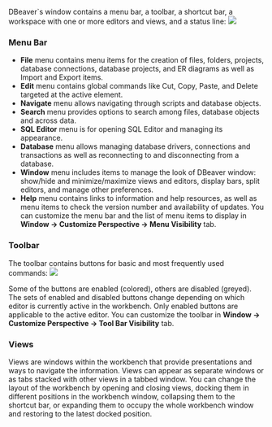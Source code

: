 DBeaver`s window contains a menu bar, a toolbar, a shortcut bar, a workspace with one or more editors and views, and a status line:
<img src="https://www.dropbox.com/s/hxkbuw6r7a8dmw6/UI%20with%20markup.png?raw=1">

### Menu Bar
* **File** menu contains menu items for the creation of files, folders, projects, database connections, database projects, and ER diagrams as well as Import and Export items.  
* **Edit** menu contains global commands like Cut, Copy, Paste, and Delete targeted at the active element.
* **Navigate** menu allows navigating through scripts and database objects.
* **Search** menu provides options to search among files, database objects and across data.
* **SQL Editor** menu is for opening SQL Editor and managing its appearance.
* **Database** menu allows managing database drivers, connections and transactions as well as reconnecting to and disconnecting from a database.
* **Window** menu includes items to manage the look of DBeaver window: show/hide and minimize/maximize views and editors, display bars, split editors, and manage other preferences.
* **Help** menu contains links to information and help resources, as well as menu items to check the version number and availability of updates.
You can customize the menu bar and the list of menu items to display in **Window -> Customize Perspective -> Menu Visibility** tab.

### Toolbar
The toolbar contains buttons for basic and most frequently used commands:
<img src="https://www.dropbox.com/s/q1l8fait39ylfp2/Toolbar.png?raw=1">

Some of the buttons are enabled (colored), others are disabled (greyed). The sets of enabled and disabled buttons change depending on which editor is currently active in the workbench. Only enabled buttons are applicable to the active editor.
You can customize the toolbar in **Window -> Customize Perspective -> Tool Bar Visibility** tab. 

### Views
Views are windows within the workbench that provide presentations and ways to navigate the information.
Views can appear as separate windows or as tabs stacked with other views in a tabbed window.
You can change the layout of the workbench by opening and closing views, docking them in different positions in the workbench window, collapsing them to the shortcut bar, or expanding them to occupy the whole workbench window and restoring to the latest docked position.  
 

